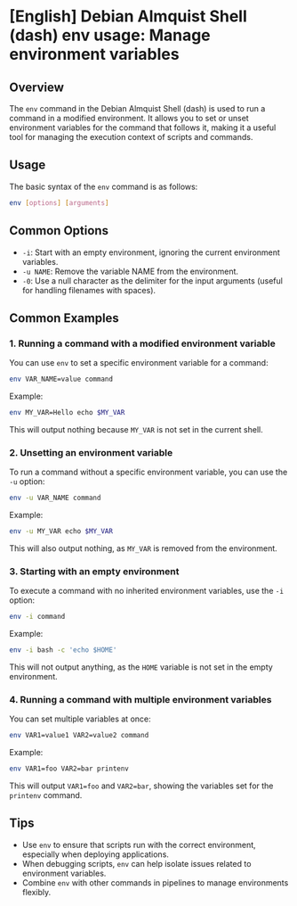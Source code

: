 # [English] Debian Almquist Shell (dash) env usage: Manage environment variables

## Overview
The `env` command in the Debian Almquist Shell (dash) is used to run a command in a modified environment. It allows you to set or unset environment variables for the command that follows it, making it a useful tool for managing the execution context of scripts and commands.

## Usage
The basic syntax of the `env` command is as follows:

```sh
env [options] [arguments]
```

## Common Options
- `-i`: Start with an empty environment, ignoring the current environment variables.
- `-u NAME`: Remove the variable NAME from the environment.
- `-0`: Use a null character as the delimiter for the input arguments (useful for handling filenames with spaces).

## Common Examples

### 1. Running a command with a modified environment variable
You can use `env` to set a specific environment variable for a command:

```sh
env VAR_NAME=value command
```
Example:
```sh
env MY_VAR=Hello echo $MY_VAR
```
This will output nothing because `MY_VAR` is not set in the current shell.

### 2. Unsetting an environment variable
To run a command without a specific environment variable, you can use the `-u` option:

```sh
env -u VAR_NAME command
```
Example:
```sh
env -u MY_VAR echo $MY_VAR
```
This will also output nothing, as `MY_VAR` is removed from the environment.

### 3. Starting with an empty environment
To execute a command with no inherited environment variables, use the `-i` option:

```sh
env -i command
```
Example:
```sh
env -i bash -c 'echo $HOME'
```
This will not output anything, as the `HOME` variable is not set in the empty environment.

### 4. Running a command with multiple environment variables
You can set multiple variables at once:

```sh
env VAR1=value1 VAR2=value2 command
```
Example:
```sh
env VAR1=foo VAR2=bar printenv
```
This will output `VAR1=foo` and `VAR2=bar`, showing the variables set for the `printenv` command.

## Tips
- Use `env` to ensure that scripts run with the correct environment, especially when deploying applications.
- When debugging scripts, `env` can help isolate issues related to environment variables.
- Combine `env` with other commands in pipelines to manage environments flexibly.